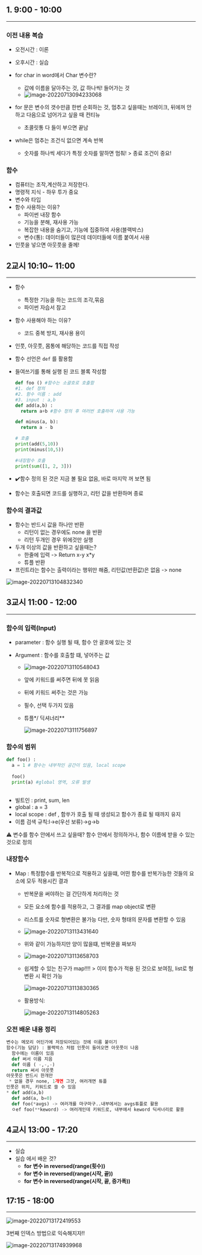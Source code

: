 ## 1. 9:00 - 10:00

---

### 이전 내용 복습

* 오전시간 : 이론
* 오후시간 : 실습
* for char in word에서 Char 변수란? 
  * 값에 이름을 달아주는 것, 값 하나씩! 들어가는 것 
  * ![image-20220713094233068](0713_python_3.assets/image-20220713094233068.png)



* for 문은 변수의 갯수만큼 한번 순회하는 것, 멈추고 싶을때는 브레이크, 뒤에꺼 안하고 다음으로 넘어가고 싶을 때 컨티뉴
  * 초콜릿통 다 들이 부으면 끝남
* while은 멈추는 조건식 없으면 계속 반복
  * 숫자를 하나씩 세다가 특정 숫자를 말하면 멈춰! > 종료 조건이 중요!



### 함수

* 컴퓨터는 조작,계산하고 저장한다. 
* 명령적 지식 - 하우 투가 중요
* 변수와 타입
* 함수 사용하는 이유? 
  * 파이썬 내장 함수
  * 기능을 분해, 재사용 가능
  * 복잡한 내용을 숨기고, 기능에 집중하여 사용(블랙박스)
  * 변수(통): 데이터들이 많은데 데이터들에 이름 붙여서 사용
* 인풋을 넣으면 아웃풋을 줄께!



## 2교시 10:10~ 11:00

---

* 함수

  * 특정한 기능을 하는 코드의 조각,묶음
  * 파이썬 자습서 참고

* 함수 사용해야 하는 이유? 

  * 코드 중복 방지, 재사용 용이

* 인풋, 아웃풋, 몸통에 해당하는 코드를 직접 작성

* 함수 선언은 `def` 를 활용함

* 들여쓰기를 통해 실행 된 코드 블록 작성함

  ```python
  def foo () #함수는 소괄호로 호출함
  #1. def 정의
  #2. 함수 이름 : add
  #3. input : a,b
  def add(a,b) : 
    return a+b #함수 정의 후 여러번 호출하여 사용 가능
  
  def minus(a, b):
    return a - b
  
  # 호출
  print(add(5,10))
  print(minus(10,5))
  
  #내장함수 호출
  print(sum([1, 2, 3]))
  ```

* ✔️함수 정의 된 것은 지금 볼 필요 없음, 바로 마지막 꺼 보면 됨

* 함수는 호출되면 코드를 실행하고, 리턴 값을 반환하며 종료



### 함수의 결과값

* 함수는 반드시 값을 하나만 반환
  * 리턴이 없는 경우에도 none 을 반환
  * 리턴 두개인 경우 위에것만 실행
* 두개 이상의 값을 반환하고 싶을때는? 
  * 한줄에 입력 -> Return x-y x*y
  * 튜플 반환
* 프린트라는 함수는 출력이라는 행위만 해줌, 리턴값(반환값)은 없음 -> none

![image-20220713104832340](0713_python_3.assets/image-20220713104832340.png)



## 3교시 11:00 - 12:00

---

### 함수의 입력(Input)

* parameter : 함수 실행 될 때, 함수 안 괄호에 있는 것

* Argument : 함수를 호출할 떄, 넣어주는 값 

  * ![image-20220713110548043](0713_python_3.assets/image-20220713110548043.png)

  * 앞에 키워드를 써주면 뒤에 못 읽음

  * 뒤에 키워드 써주는 것은 가능

  * 필수, 선택 두가지 있음

  * 튜플*/ 딕셔너리**

    ![image-20220713111756897](0713_python_3.assets/image-20220713111756897.png)



### 함수의 범위

```python
def foo() : 
  a = 1 # 함수는 내부적인 공간이 있음, local scope
  
  foo()
  print(a) #global 영역, 오류 발생
  
```

* 빌트인 : print, sum, len
* global : a = 3
* local scope : def , 함쑤가 호출 될 때 생성되고 함수가 종료 될 때까지 유지
* 이름 검색 규칙:l->e(우선 보류)->g->b

⚠️ 변수를 함수 안에서 쓰고 싶을때? 함수 안에서 정의하거나, 함수 이름에 받을 수 있는 것으로 정의



### 내장함수

* Map : 특정함수를 반복적으로 적용하고 싶을떄, 어떤 함수를 반복가능한 것들의 요소에 모두 적용시킨 결과 

  * 반복문을 써야하는 걸 간단하게 처리하는 것
  * 모든 요소에 함수를 적용하고, 그 결과를 map object로 변환

  * 리스트를 숫자로 형변환은 불가능 다만, 숫자 형태의 문자를 변환할 수 있음

  * ![image-20220713113431640](0713_python_3.assets/image-20220713113431640.png)

  * 위와 같이 가능하지만 양이 많을떄, 반복문을 짜보자

  * ![image-20220713113658703](0713_python_3.assets/image-20220713113658703.png)

  * 쉽게할 수 있는 친구가 map!!!! > 이미 함수가 적용 된 것으로 보여짐, list로 형변환 시 확인 가능

    ![image-20220713113830365](0713_python_3.assets/image-20220713113830365.png)

  * 활용방식: 

    ![image-20220713114805263](0713_python_3.assets/image-20220713114805263.png)



### 오전 배운 내용 정리

```python
변수는 메모리 어딘가에 저장되어있는 것에 이름 붙이기
함수(기능 담당) : 블랙박스 처럼 인풋이 들어오면 아웃풋이 나옴
  함수에는 이름이 있음
  def 써서 이름 지음
  def 이름 ( -,-,-)
  return 써서 아웃풋
아웃풋은 반드시 한개만
 * 없을 경우 none, 1개면 그것, 여러개면 튜플
인풋은 위치, 키워드로 쓸 수 있음
* def add(a,b)
  def add(a, b=0)
  def foo(*avgs) -> 여러개를 마구마구..내부에서는 avgs튜플로 활용
  ㅇef foo(**keword) -> 여러개인데 키워드로, 내부에서 keword 딕셔너리로 활용
```



## 4교시 13:00 - 17:20

---

* 실습
* 실습 에서 배운 것? 
  * **for** **변수 in reversed(range(횟수))**
  * **for** **변수 in reversed(range(시작, 끝))**
  * **for** **변수 in reversed(range(시작, 끝, 증가폭))**

## 17:15 - 18:00

---

![image-20220713172419553](0713_python_3.assets/image-20220713172419553.png)

3번째 인덱스 방법으로 익숙해지자!! 

![image-20220713174939968](0713_python_3.assets/image-20220713174939968.png)
